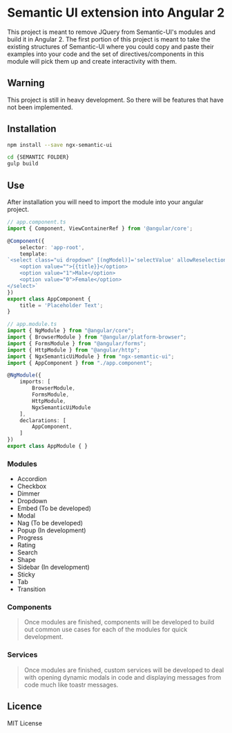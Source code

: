 # Semantic UI extension into Angular 2
This project is meant to remove JQuery from Semantic-UI's modules and build it in Angular 2.  The first portion of this project is meant
to take the existing structures of Semantic-UI where you could copy and paste their examples into your code and the set of directives/components
in this module will pick them up and create interactivity with them.

## Warning
This project is still in heavy development.  So there will be features that have not been implemented.

## Installation
```bash
npm install --save ngx-semantic-ui

cd {SEMANTIC FOLDER}
gulp build
```

## Use
After installation you will need to import the module into your angular project.
```typescript
// app.component.ts
import { Component, ViewContainerRef } from '@angular/core';

@Component({
    selector: 'app-root',
    template:
`<select class="ui dropdown" [(ngModel)]='selectValue' allowReselection="true">
    <option value="">{{title}}</option>
    <option value="1">Male</option>
    <option value="0">Female</option>
</select>`
})
export class AppComponent {
    title = 'Placeholder Text';
}

// app.module.ts
import { NgModule } from "@angular/core";
import { BrowserModule } from "@angular/platform-browser";
import { FormsModule } from "@angular/forms";
import { HttpModule } from "@angular/http";
import { NgxSemanticUiModule } from "ngx-semantic-ui";
import { AppComponent } from "./app.component";

@NgModule({
    imports: [
        BrowserModule,
        FormsModule,
        HttpModule,
        NgxSemanticUiModule
    ],
    declarations: [
        AppComponent,
    ]
})
export class AppModule { }
```

### Modules
  - Accordion
  - Checkbox
  - Dimmer
  - Dropdown
  - Embed (To be developed)
  - Modal
  - Nag (To be developed)
  - Popup (In development)
  - Progress
  - Rating
  - Search
  - Shape
  - Sidebar (In development)
  - Sticky
  - Tab
  - Transition

### Components
> Once modules are finished, components will be developed to build out common use cases for each of the modules for quick development.

### Services
> Once modules are finished, custom services will be developed to deal with opening dynamic modals in code and displaying messages from code much like toastr messages.

## Licence
MIT License
